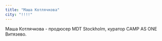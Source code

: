 ```yaml
---
title: "Маша Котлячкова"
city: "!!!!"
---
```


Маша Котлячкова - продюсер MDT Stockholm, куратор CAMP AS ONE Витязево.
